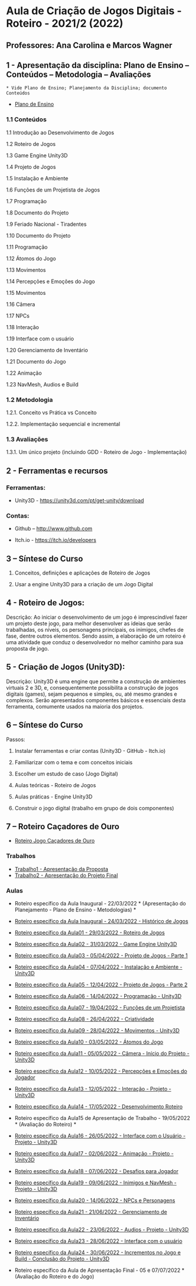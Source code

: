 # Aula de Criação de Jogos Digitais - Roteiro - 2021/2 (2022)
## Professores: Ana Carolina e Marcos Wagner

## 1 - Apresentação da disciplina: Plano de Ensino – Conteúdos – Metodologia – Avaliações
	* Vide Plano de Ensino; Planejamento da Disciplina; documento Conteúdos

- [Plano de Ensino](https://github.com/marcoswagner-commits/jogos_digitais/files/8312251/plano_ensino_CJD_2021_2.pdf)

### 1.1 Conteúdos

1.1 Introdução ao Desenvolvimento de Jogos

1.2 Roteiro de Jogos

1.3 Game Engine Unity3D

1.4 Projeto de Jogos

1.5 Instalação e Ambiente

1.6 Funções de um Projetista de Jogos

1.7 Programação

1.8 Documento do Projeto

1.9 Feriado Nacional - Tiradentes

1.10 Documento do Projeto

1.11 Programação

1.12 Átomos do Jogo

1.13 Movimentos

1.14 Percepções e Emoções do Jogo

1.15 Movimentos

1.16 Câmera

1.17 NPCs

1.18 Interação

1.19 Interface com o usuário

1.20 Gerenciamento de Inventário

1.21 Documento do Jogo

1.22 Animação

1.23 NavMesh, Audios e Build


### 1.2 Metodologia

1.2.1. Conceito vs Prática vs Conceito

1.2.2. Implementação sequencial e incremental

### 1.3 Avaliações

1.3.1. Um único projeto (incluindo GDD - Roteiro de Jogo - Implementação)

## 2  - Ferramentas e recursos

### Ferramentas:

- Unity3D - https://unity3d.com/pt/get-unity/download

### Contas:

- Github – http://www.github.com 

- Itch.io - https://itch.io/developers

## 3 – Síntese do Curso

1. Conceitos, definições e aplicações de Roteiro de Jogos 

2. Usar a engine Unity3D para a criação de um Jogo Digital

## 4 - Roteiro de Jogos:
Descrição: Ao iniciar o desenvolvimento de um jogo é imprescindível fazer um projeto deste jogo, para melhor desenvolver as ideias que serão trabalhadas, os níveis, os personagens principais, os inimigos, chefes de fase, dentre outros elementos. Sendo assim, a elaboração de um roteiro é uma atividade que conduz o desenvolvedor no melhor caminho para sua proposta de jogo. 

## 5 - Criação de Jogos (Unity3D):
Descrição: Unity3D é uma engine que permite a construção de ambientes virtuais 2 e 3D, e, consequentemente possibilita a construção de jogos digitais (games), sejam pequenos e simples, ou, até mesmo grandes e complexos. Serão apresentados componentes básicos e essenciais desta ferramenta, comumente usados na maioria dos projetos. 


## 6 – Síntese do Curso
Passos:
1. Instalar ferramentas e criar contas (Unity3D - GitHub - Itch.io)

2. Familiarizar com o tema e com conceitos iniciais

3. Escolher um estudo de caso (Jogo Digital)

4. Aulas teóricas - Roteiro de Jogos

5. Aulas práticas - Engine Unity3D

6. Construir o jogo digital (trabalho em grupo de dois componentes)

## 7 – Roteiro Caçadores de Ouro
- [Roteiro Jogo Caçadores de Ouro](https://github.com/marcoswagner-commits/jogos_digitais/tree/documentos/documentos/cacadores_ouro.md)

### Trabalhos
- [Trabalho1 - Apresentação da Proposta]()
- [Trabalho2 - Apresentação do Projeto Final]()

### Aulas
- Roteiro específico da Aula Inaugural  - 22/03/2022 * (Apresentação do Planejamento - Plano de Ensino - Metodologias) *
- [Roteiro específico da Aula Inaugural  - 24/03/2022 - Histórico de Jogos](https://github.com/marcoswagner-commits/jogos_digitais/tree/documentos/documentos/aulaA00.md) 
- [Roteiro específico da Aula01 - 29/03/2022 - Roteiro de Jogos](https://github.com/marcoswagner-commits/jogos_digitais/tree/documentos/documentos/aulaA01.md)
- [Roteiro específico da Aula02 - 31/03/2022 - Game Engine Unity3D](https://github.com/marcoswagner-commits/jogos_digitais/tree/documentos/documentos/aula02.md)
- [Roteiro específico da Aula03 - 05/04/2022 - Projeto de Jogos - Parte 1](https://github.com/marcoswagner-commits/jogos_digitais/tree/documentos/documentos/aulaA03.md)
- [Roteiro específico da Aula04 - 07/04/2022 - Instalação e Ambiente - Unity3D](https://github.com/marcoswagner-commits/jogos_digitais/tree/documentos/documentos/aula04.md)
- [Roteiro específico da Aula05 - 12/04/2022 - Projeto de Jogos - Parte 2](https://github.com/marcoswagner-commits/jogos_digitais/tree/documentos/documentos/aulaA03.md)
- [Roteiro específico da Aula06 - 14/04/2022 - Programação - Unity3D](https://github.com/marcoswagner-commits/jogos_digitais/tree/documentos/documentos/aula06.md)
- [Roteiro específico da Aula07 - 19/04/2022 - Funções de um Projetista](https://github.com/marcoswagner-commits/jogos_digitais/tree/documentos/documentos/aulaA04.md)
- [Roteiro específico da Aula08 - 26/04/2022 - Criatividade ](https://github.com/marcoswagner-commits/jogos_digitais/tree/documentos/documentos/aulaA05.md)
- [Roteiro específico da Aula09 - 28/04/2022 - Movimentos  - Unity3D](https://github.com/marcoswagner-commits/jogos_digitais/tree/documentos/documentos/aula11.md)
- [Roteiro específico da Aula10 - 03/05/2022 - Átomos do Jogo](https://github.com/marcoswagner-commits/jogos_digitais/tree/documentos/documentos/aulaA06.md)
- [Roteiro específico da Aula11 - 05/05/2022 - Câmera - Início do Projeto - Unity3D](https://github.com/marcoswagner-commits/jogos_digitais/tree/documentos/documentos/aula15.md)
- [Roteiro específico da Aula12 - 10/05/2022 - Percepções e Emoções do Jogador](https://github.com/marcoswagner-commits/jogos_digitais/tree/documentos/documentos/aulaA07.md)
- [Roteiro específico da Aula13 - 12/05/2022 - Interação - Projeto - Unity3D](https://github.com/marcoswagner-commits/jogos_digitais/tree/documentos/documentos/aula17a.md)
- [Roteiro específico da Aula14 - 17/05/2022 - Desenvolvimento Roteiro](https://github.com/marcoswagner-commits/jogos_digitais/tree/documentos/documentos/aulaA08.md)

- Roteiro específico da Aula15 de Apresentação de Trabalho  - 19/05/2022 * (Avaliação do Roteiro) *
- [Roteiro específico da Aula16 - 26/05/2022 - Interface com o Usuário - Projeto - Unity3D](https://github.com/marcoswagner-commits/jogos_digitais/tree/documentos/documentos/aula17b.md)
- [Roteiro específico da Aula17 - 02/06/2022 - Animação - Projeto - Unity3D](https://github.com/marcoswagner-commits/jogos_digitais/tree/documentos/documentos/aula19.md)
- [Roteiro específico da Aula18 - 07/06/2022 - Desafios para Jogador](https://github.com/marcoswagner-commits/jogos_digitais/tree/documentos/documentos/aulaA09.md)
- [Roteiro específico da Aula19 - 09/06/2022 - Inimigos e NavMesh - Projeto - Unity3D](https://github.com/marcoswagner-commits/jogos_digitais/tree/documentos/documentos/aula22a.md)
- [Roteiro específico da Aula20 - 14/06/2022 - NPCs e Personagens]()
- [Roteiro específico da Aula21 - 21/06/2022 - Gerenciamento de Inventário]()
- [Roteiro específico da Aula22 - 23/06/2022 - Audios - Projeto - Unity3D](https://github.com/marcoswagner-commits/jogos_digitais/tree/documentos/documentos/aula22b.md)
- [Roteiro específico da Aula23 - 28/06/2022 - Interface com o usuário]()
- [Roteiro específico da Aula24 - 30/06/2022 - Incrementos no Jogo e Build - Conclusão do Projeto - Unity3D](https://github.com/marcoswagner-commits/jogos_digitais/tree/documentos/documentos/aula22c.md)

- Roteiro específico da Aula de Apresentação Final - 05 e 07/07/2022 * (Avaliação do Roteiro e do Jogo) 



